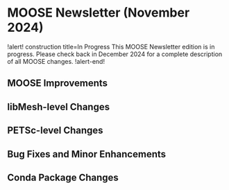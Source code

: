 # MOOSE Newsletter (November 2024)

!alert! construction title=In Progress
This MOOSE Newsletter edition is in progress. Please check back in December 2024
for a complete description of all MOOSE changes.
!alert-end!

## MOOSE Improvements

## libMesh-level Changes

## PETSc-level Changes

## Bug Fixes and Minor Enhancements

## Conda Package Changes
